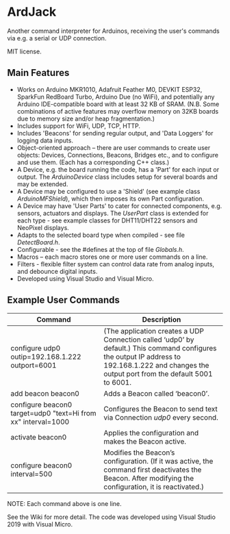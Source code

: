 # ArdJack

Another command interpreter for Arduinos, receiving the user's commands via e.g. a serial or UDP connection.

MIT license.


## Main Features

* Works on Arduino MKR1010, Adafruit Feather M0, DEVKIT ESP32, SparkFun RedBoard Turbo, Arduino Due (no WiFi), and potentially any Arduino IDE-compatible board with at least 32 KB of SRAM. (N.B. Some combinations of active features may overflow memory on 32KB boards due to memory size and/or heap fragmentation.)
* Includes support for WiFi, UDP, TCP, HTTP.
* Includes 'Beacons' for sending regular output, and 'Data Loggers' for logging data inputs.
* Object-oriented approach – there are user commands to create user objects: Devices, Connections, Beacons, Bridges etc., and to configure and use them. (Each has a corresponding C++ class.)
* A Device, e.g. the board running the code, has a 'Part' for each input or output. The *ArduinoDevice* class includes setup for several boards and may be extended.
* A Device may be configured to use a 'Shield' (see example class *ArduinoMFShield*), which then imposes its own Part configuration.
* A Device may have 'User Parts' to cater for connected components, e.g. sensors, actuators and displays. The *UserPart* class is extended for each type - see example classes for DHT11/DHT22 sensors and NeoPixel displays.
* Adapts to the selected board type when compiled - see file *DetectBoard.h*.
* Configurable - see the #defines at the top of file *Globals.h*.
* Macros – each macro stores one or more user commands on a line.
* Filters - flexible filter system can control data rate from analog inputs, and debounce digital inputs.
* Developed using Visual Studio and Visual Micro.


## Example User Commands

| Command | Description |
| --- | --- |
| configure udp0 outip=192.168.1.222 outport=6001 | (The application creates a UDP Connection called ‘udp0’ by default.) This command configures the output IP address to 192.168.1.222 and changes the output port from the default 5001 to 6001. |
| add beacon beacon0 | Adds a Beacon called ‘beacon0’. |
| configure beacon0 target=udp0 "text=Hi from xx" interval=1000 | Configures the Beacon to send text via Connection *udp0* every second. |
| activate beacon0 | Applies the configuration and makes the Beacon active. |
| configure beacon0 interval=500 | Modifies the Beacon’s configuration. (If it was active, the command first deactivates the Beacon. After modifying the configuration, it is reactivated.) |

NOTE: Each command above is one line.

See the Wiki for more detail.
The code was developed using Visual Studio 2019 with Visual Micro.

